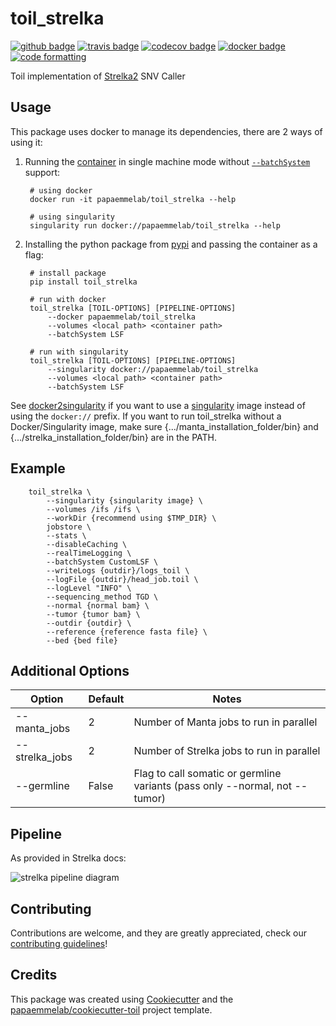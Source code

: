# toil_strelka
[![github badge][github_badge]][github_base]
[![travis badge][travis_badge]][travis_base]
[![codecov badge][codecov_badge]][codecov_base]
[![docker badge][docker_badge]][docker_base]
[![code formatting][black_badge]][black_base]

Toil implementation of [Strelka2][strelka] SNV Caller

## Usage

This package uses docker to manage its dependencies, there are 2 ways of using it:

1. Running the [container][docker_base] in single machine mode without [`--batchSystem`] support:

        # using docker
        docker run -it papaemmelab/toil_strelka --help

        # using singularity
        singularity run docker://papaemmelab/toil_strelka --help

1. Installing the python package from [pypi][pypi_base] and passing the container as a flag:

        # install package
        pip install toil_strelka

        # run with docker
        toil_strelka [TOIL-OPTIONS] [PIPELINE-OPTIONS]
            --docker papaemmelab/toil_strelka
            --volumes <local path> <container path>
            --batchSystem LSF

        # run with singularity
        toil_strelka [TOIL-OPTIONS] [PIPELINE-OPTIONS]
            --singularity docker://papaemmelab/toil_strelka
            --volumes <local path> <container path>
            --batchSystem LSF

See [docker2singularity] if you want to use a [singularity] image instead of using the `docker://` prefix. If you want to run toil_strelka without a Docker/Singularity image, make sure {.../manta_installation_folder/bin} and {.../strelka_installation_folder/bin} are in the PATH.

## Example

        toil_strelka \
            --singularity {singularity image} \
            --volumes /ifs /ifs \
            --workDir {recommend using $TMP_DIR} \
            jobstore \
            --stats \
            --disableCaching \
            --realTimeLogging \
            --batchSystem CustomLSF \
            --writeLogs {outdir}/logs_toil \
            --logFile {outdir}/head_job.toil \
            --logLevel "INFO" \
            --sequencing_method TGD \
            --normal {normal bam} \
            --tumor {tumor bam} \
            --outdir {outdir} \
            --reference {reference fasta file} \
            --bed {bed file}

## Additional Options

| Option         | Default | Notes                                     |
| -------------- | ------- | ----------------------------------------- |
| --manta_jobs   | 2       | Number of Manta jobs to run in parallel   |
| --strelka_jobs | 2       | Number of Strelka jobs to run in parallel |
| --germline     | False   | Flag to call somatic or germline variants (pass only --normal, not --tumor) |

## Pipeline

As provided in Strelka docs:

![strelka pipeline diagram](workflow.png 'Pipeline')

## Contributing

Contributions are welcome, and they are greatly appreciated, check our [contributing guidelines](.github/CONTRIBUTING.md)!

## Credits

This package was created using [Cookiecutter] and the
[papaemmelab/cookiecutter-toil] project template.

<!-- References -->
[strelka]: https://github.com/Illumina/strelka
[singularity]: http://singularity.lbl.gov/
[docker2singularity]: https://github.com/singularityware/docker2singularity
[cookiecutter]: https://github.com/audreyr/cookiecutter
[papaemmelab/cookiecutter-toil]: https://github.com/papaemmelab/cookiecutter-toil
[docker2singularity]: https://github.com/singularityware/docker2singularity
[`--batchSystem`]: http://toil.readthedocs.io/en/latest/developingWorkflows/batchSystem.html?highlight=BatchSystem

<!-- Badges -->
[codecov_badge]: https://codecov.io/gh/papaemmelab/toil_strelka/branch/master/graph/badge.svg
[codecov_base]: https://codecov.io/gh/papaemmelab/toil_strelka
[docker_base]: https://hub.docker.com/r/papaemmelab/toil_strelka
[docker_badge]: https://img.shields.io/badge/docker%20build-automated-yellow
[pypi_badge]: https://img.shields.io/pypi/v/toil_strelka.svg
[pypi_base]: https://pypi.python.org/pypi/toil_strelka
[travis_badge]: https://app.travis-ci.com/papaemmelab/toil_strelka.svg?token=P6GGbmdLPwysz69FFv2X&branch=master
[travis_base]: https://app.travis-ci.com/papaemmelab/toil_strelka
[black_badge]: https://img.shields.io/badge/code%20style-black-000000.svg
[black_base]: https://github.com/ambv/black
[github_badge]: https://img.shields.io/badge/version-v1.0.7-blue
[github_base]: https://github.com/papaemmelab/toil_strelka/releases/tag/v1.0.7


